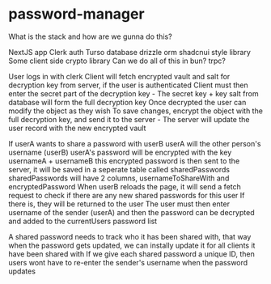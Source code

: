 # password-manager

What is the stack and how are we gunna do this?

NextJS app
Clerk auth
Turso database
drizzle orm
shadcnui style library
Some client side crypto library
Can we do all of this in bun?
trpc?

User logs in with clerk
Client will fetch encrypted vault and salt for decryption key from server, if the user is authenticated
Client must then enter the secret part of the decryption key
    - The secret key + key salt from database will form the full decryption key
Once decrypted the user can modify the object as they wish
To save changes, encrypt the object with the full decryption key, and send it to the server
    - The server will update the user record with the new encrypted vault

If userA wants to share a password with userB
userA will the other person's username (userB)
userA's password will be encrypted with the key usernameA + usernameB
this encrypted password is then sent to the server, it will be saved in a seperate table called sharedPasswords
    sharedPasswords will have 2 columns, usernameToShareWith and encryptedPassword
When userB reloads the page, it will send a fetch request to check if there are any new shared passwords for this user
If there is, they will be returned to the user
The user must then enter username of the sender (userA) and then the password can be decrypted and added to the currentUsers password list

A shared password needs to track who it has been shared with, that way when the password gets updated, we can instally update it for all clients it have been shared with
If we give each shared password a unique ID, then users wont have to re-enter the sender's username when the password updates
